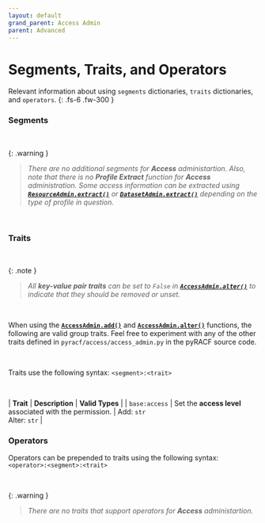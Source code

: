 ```yaml
---
layout: default
grand_parent: Access Admin
parent: Advanced
---
```


# Segments, Traits, and Operators

Relevant information about using `segments` dictionaries, `traits` dictionaries, and `operators`.
{: .fs-6 .fw-300 }

### Segments

&nbsp;

{: .warning }
> _There are no additional segments for **Access** administartion._
> _Also, note that there is no **Profile Extract** function for **Access** administration. Some access information can be extracted using **[`ResourceAdmin.extract()`](../../../resource/standard/extract#resourceadminextract)** or **[`DatasetAdmin.extract()`](../../../dataset/standard/extract#datasetadminextract)** depending on the type of profile in question._

&nbsp;

### Traits

&nbsp;

{: .note }
> _All **key-value pair traits** can be set to `False` in **[`AccessAdmin.alter()`](../alter#accessadminalter)** to indicate that they should be removed or unset._

&nbsp;

When using the **[`AccessAdmin.add()`](../add#accessadminadd)** and **[`AccessAdmin.alter()`](../alter#accessadminalter)** functions, the following are valid group traits. Feel free to experiment with any of the other traits defined in `pyracf/access/access_admin.py` in the pyRACF source code.

&nbsp;

Traits use the following syntax: `<segment>:<trait>`

&nbsp;

| **Trait** | **Description** | **Valid Types** |
| `base:access` | Set the **access level** associated with the permission. | Add: `str`<br>Alter: `str` |

### Operators

Operators can be prepended to traits using the following syntax: `<operator>:<segment>:<trait>`

&nbsp;

{: .warning }
> _There are no traits that support operators for **Access** administartion._